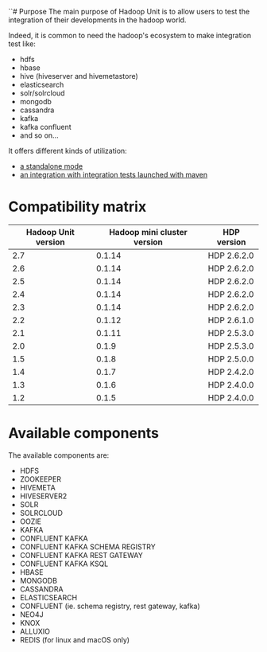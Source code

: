 ``# Purpose
The main purpose of Hadoop Unit is to allow users to test the integration of their developments in the hadoop world.

Indeed, it is common to need the hadoop's ecosystem to make integration test like:

* hdfs
* hbase
* hive (hiveserver and hivemetastore)
* elasticsearch
* solr/solrcloud
* mongodb
* cassandra
* kafka
* kafka confluent
* and so on...

It offers different kinds of utilization:

* [a standalone mode](install-hadoop-unit-standalone.html)
* [an integration with integration tests launched with maven](maven-usage.html)

# Compatibility matrix

| Hadoop Unit version  | Hadoop mini cluster version | HDP version |
| ------------- | ------------- | ------------- |
| 2.7 | 0.1.14 | HDP 2.6.2.0 |
| 2.6 | 0.1.14 | HDP 2.6.2.0 |
| 2.5 | 0.1.14 | HDP 2.6.2.0 |
| 2.4 | 0.1.14 | HDP 2.6.2.0 |
| 2.3 | 0.1.14 | HDP 2.6.2.0 |
| 2.2 | 0.1.12 | HDP 2.6.1.0 |
| 2.1 | 0.1.11 | HDP 2.5.3.0 |
| 2.0 | 0.1.9 | HDP 2.5.3.0 |
| 1.5 | 0.1.8 | HDP 2.5.0.0 |
| 1.4 | 0.1.7 | HDP 2.4.2.0 |
| 1.3 | 0.1.6 | HDP 2.4.0.0 |
| 1.2 | 0.1.5 | HDP 2.4.0.0 |


# Available components

The available components are:

* HDFS
* ZOOKEEPER
* HIVEMETA
* HIVESERVER2
* SOLR
* SOLRCLOUD
* OOZIE
* KAFKA
* CONFLUENT KAFKA
* CONFLUENT KAFKA SCHEMA REGISTRY
* CONFLUENT KAFKA REST GATEWAY
* CONFLUENT KAFKA KSQL
* HBASE
* MONGODB
* CASSANDRA
* ELASTICSEARCH
* CONFLUENT (ie. schema registry, rest gateway, kafka)
* NEO4J
* KNOX
* ALLUXIO
* REDIS (for linux and macOS only)

